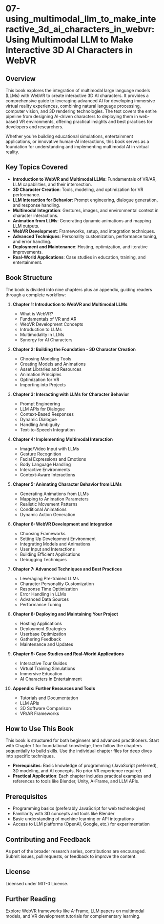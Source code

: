 # 07-using_multimodal_llm_to_make_interactive_3d_ai_characters_in_webvr: Using Multimodal LLM to Make Interactive 3D AI Characters in WebVR

## Overview

This book explores the integration of multimodal large language models (LLMs) with WebVR to create interactive 3D AI characters. It provides a comprehensive guide to leveraging advanced AI for developing immersive virtual reality experiences, combining natural language processing, computer vision, and 3D rendering technologies. The text covers the entire pipeline from designing AI-driven characters to deploying them in web-based VR environments, offering practical insights and best practices for developers and researchers.

Whether you're building educational simulations, entertainment applications, or innovative human-AI interactions, this book serves as a foundation for understanding and implementing multimodal AI in virtual reality.

## Key Topics Covered

- **Introduction to WebVR and Multimodal LLMs**: Fundamentals of VR/AR, LLM capabilities, and their intersection.
- **3D Character Creation**: Tools, modeling, and optimization for VR performance.
- **LLM Interaction for Behavior**: Prompt engineering, dialogue generation, and response handling.
- **Multimodal Integration**: Gestures, images, and environmental context in character interactions.
- **Animation from LLMs**: Generating dynamic animations and mapping LLM outputs.
- **WebVR Development**: Frameworks, setup, and integration techniques.
- **Advanced Techniques**: Personality customization, performance tuning, and error handling.
- **Deployment and Maintenance**: Hosting, optimization, and iterative improvements.
- **Real-World Applications**: Case studies in education, training, and entertainment.

## Book Structure

The book is divided into nine chapters plus an appendix, guiding readers through a complete workflow:

1. **Chapter 1: Introduction to WebVR and Multimodal LLMs**
   - What is WebVR?
   - Fundamentals of VR and AR
   - WebVR Development Concepts
   - Introduction to LLMs
   - Multimodality in LLMs
   - Synergy for AI Characters

2. **Chapter 2: Building the Foundation - 3D Character Creation**
   - Choosing Modeling Tools
   - Creating Models and Animations
   - Asset Libraries and Resources
   - Animation Principles
   - Optimization for VR
   - Importing into Projects

3. **Chapter 3: Interacting with LLMs for Character Behavior**
   - Prompt Engineering
   - LLM APIs for Dialogue
   - Context-Based Responses
   - Dynamic Dialogue
   - Handling Ambiguity
   - Text-to-Speech Integration

4. **Chapter 4: Implementing Multimodal Interaction**
   - Image/Video Input with LLMs
   - Gesture Recognition
   - Facial Expressions and Emotions
   - Body Language Handling
   - Interactive Environments
   - Context-Aware Interactions

5. **Chapter 5: Animating Character Behavior from LLMs**
   - Generating Animations from LLMs
   - Mapping to Animation Parameters
   - Realistic Movement Patterns
   - Conditional Animations
   - Dynamic Action Generation

6. **Chapter 6: WebVR Development and Integration**
   - Choosing Frameworks
   - Setting Up Development Environment
   - Integrating Models and Animations
   - User Input and Interactions
   - Building Efficient Applications
   - Debugging Techniques

7. **Chapter 7: Advanced Techniques and Best Practices**
   - Leveraging Pre-trained LLMs
   - Character Personality Customization
   - Response Time Optimization
   - Error Handling in LLMs
   - Advanced Data Sources
   - Performance Tuning

8. **Chapter 8: Deploying and Maintaining Your Project**
   - Hosting Applications
   - Deployment Strategies
   - Userbase Optimization
   - Gathering Feedback
   - Maintenance and Updates

9. **Chapter 9: Case Studies and Real-World Applications**
   - Interactive Tour Guides
   - Virtual Training Simulations
   - Immersive Education
   - AI Characters in Entertainment

10. **Appendix: Further Resources and Tools**
    - Tutorials and Documentation
    - LLM APIs
    - 3D Software Comparison
    - VR/AR Frameworks

## How to Use This Book

This book is structured for both beginners and advanced practitioners. Start with Chapter 1 for foundational knowledge, then follow the chapters sequentially to build skills. Use the individual chapter files for deep dives into specific techniques.

- **Prerequisites**: Basic knowledge of programming (JavaScript preferred), 3D modeling, and AI concepts. No prior VR experience required.
- **Practical Application**: Each chapter includes practical examples and references to tools like Blender, Unity, A-Frame, and LLM APIs.

## Prerequisites

- Programming basics (preferably JavaScript for web technologies)
- Familiarity with 3D concepts and tools like Blender
- Basic understanding of machine learning or API integrations
- Access to LLM platforms (OpenAI, Google, etc.) for experimentation

## Contributing and Feedback

As part of the broader research series, contributions are encouraged. Submit issues, pull requests, or feedback to improve the content.

## License

Licensed under MIT-0 License.

## Further Reading

Explore WebVR frameworks like A-Frame, LLM papers on multimodal models, and VR development tutorials for complementary learning.